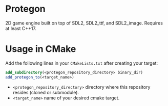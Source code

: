 # Protegon

2D game engine built on top of SDL2, SDL2_ttf, and SDL2_image. Requires at least C++17.

# Usage in CMake

Add the following lines in your ```CMakeLists.txt``` after creating your target:

```cmake
add_subdirectory(<protegon_repository_directory> binary_dir)
add_protegon_to(<target_name>)
```
- ```<protegon_repository_directory>``` directory where this repository resides (cloned or submodule).
- ```<target_name>``` name of your desired cmake target.
